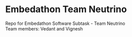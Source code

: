 # Embedathon Team Neutrino
Repo for Embedathon Software Subtask - Team Neutrino <br>
Team members: Vedant and Vignesh
